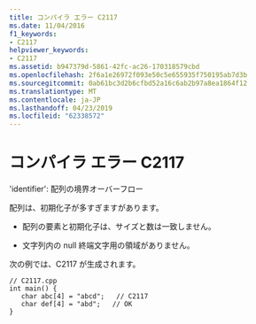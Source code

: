 ```yaml
---
title: コンパイラ エラー C2117
ms.date: 11/04/2016
f1_keywords:
- C2117
helpviewer_keywords:
- C2117
ms.assetid: b947379d-5861-42fc-ac26-170318579cbd
ms.openlocfilehash: 2f6a1e26972f093e50c5e655935f750195ab7d3b
ms.sourcegitcommit: 0ab61bc3d2b6cfbd52a16c6ab2b97a8ea1864f12
ms.translationtype: MT
ms.contentlocale: ja-JP
ms.lasthandoff: 04/23/2019
ms.locfileid: "62338572"
---
```

# <a name="compiler-error-c2117"></a>コンパイラ エラー C2117

'identifier': 配列の境界オーバーフロー

配列は、初期化子が多すぎますがあります。

- 配列の要素と初期化子は、サイズと数は一致しません。

- 文字列内の null 終端文字用の領域がありません。

次の例では、C2117 が生成されます。

```
// C2117.cpp
int main() {
   char abc[4] = "abcd";   // C2117
   char def[4] = "abd";   // OK
}
```